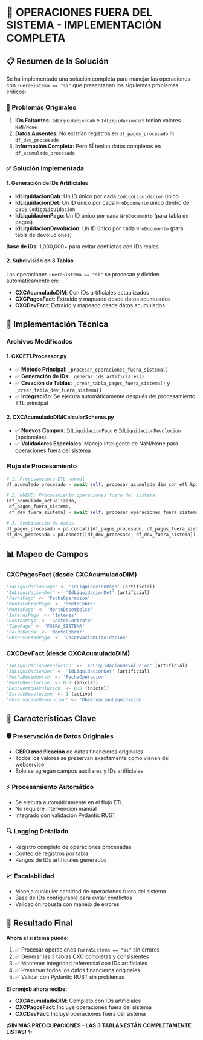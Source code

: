 # 🎯 OPERACIONES FUERA DEL SISTEMA - IMPLEMENTACIÓN COMPLETA

## 📋 Resumen de la Solución

Se ha implementado una solución completa para manejar las operaciones con `FueraSistema == "si"` que presentaban los siguientes problemas críticos:

### 🚨 Problemas Originales

1. **IDs Faltantes**: `IdLiquidacionCab` e `IdLiquidacionDet` tenían valores `NaN/None`
2. **Datos Ausentes**: No existían registros en `df_pagos_procesado` ni `df_dev_procesado`
3. **Información Completa**: Pero SÍ tenían datos completos en `df_acumulado_procesado`

### ✅ Solución Implementada

#### 1. **Generación de IDs Artificiales**

-   **IdLiquidacionCab**: Un ID único por cada `CodigoLiquidacion` único
-   **IdLiquidacionDet**: Un ID único por cada `NroDocumento` único dentro de cada `CodigoLiquidacion`
-   **IdLiquidacionPago**: Un ID único por cada `NroDocumento` (para tabla de pagos)
-   **IdLiquidacionDevolucion**: Un ID único por cada `NroDocumento` (para tabla de devoluciones)

**Base de IDs**: 1,000,000+ para evitar conflictos con IDs reales

#### 2. **Subdivisión en 3 Tablas**

Las operaciones `FueraSistema == "si"` se procesan y dividen automáticamente en:

-   **CXCAcumuladoDIM**: Con IDs artificiales actualizados
-   **CXCPagosFact**: Extraído y mapeado desde datos acumulados
-   **CXCDevFact**: Extraído y mapeado desde datos acumulados

## 🔧 Implementación Técnica

### Archivos Modificados

#### 1. **CXCETLProcessor.py**

-   ✅ **Método Principal**: `_procesar_operaciones_fuera_sistema()`
-   ✅ **Generación de IDs**: `_generar_ids_artificiales()`
-   ✅ **Creación de Tablas**: `_crear_tabla_pagos_fuera_sistema()` y `_crear_tabla_dev_fuera_sistema()`
-   ✅ **Integración**: Se ejecuta automáticamente después del procesamiento ETL principal

#### 2. **CXCAcumuladoDIMCalcularSchema.py**

-   ✅ **Nuevos Campos**: `IdLiquidacionPago` e `IdLiquidacionDevolucion` (opcionales)
-   ✅ **Validadores Especiales**: Manejo inteligente de NaN/None para operaciones fuera del sistema

### Flujo de Procesamiento

```python
# 1. Procesamiento ETL normal
df_acumulado_procesado = await self._procesar_acumulado_dim_con_etl_kpi_exacto(...)

# 2. NUEVO: Procesamiento operaciones fuera del sistema
(df_acumulado_actualizado,
 df_pagos_fuera_sistema,
 df_dev_fuera_sistema) = await self._procesar_operaciones_fuera_sistema(df_acumulado_procesado)

# 3. Combinación de datos
df_pagos_procesado = pd.concat([df_pagos_procesado, df_pagos_fuera_sistema])
df_dev_procesado = pd.concat([df_dev_procesado, df_dev_fuera_sistema])
```

## 📊 Mapeo de Campos

### CXCPagosFact (desde CXCAcumuladoDIM)

```python
'IdLiquidacionPago' <- 'IdLiquidacionPago' (artificial)
'IdLiquidacionDet' <- 'IdLiquidacionDet' (artificial)
'FechaPago' <- 'FechaOperacion'
'MontoCobrarPago' <- 'MontoCobrar'
'MontoPago' <- 'MontoDesembolso'
'InteresPago' <- 'Interes'
'GastosPago' <- 'GastosContrato'
'TipoPago' <- "FUERA_SISTEMA"
'SaldoDeuda' <- 'MontoCobrar'
'ObservacionPago' <- 'ObservacionLiquidacion'
```

### CXCDevFact (desde CXCAcumuladoDIM)

```python
'IdLiquidacionDevolucion' <- 'IdLiquidacionDevolucion' (artificial)
'IdLiquidacionDet' <- 'IdLiquidacionDet' (artificial)
'FechaDesembolso' <- 'FechaOperacion'
'MontoDevolucion' <- 0.0 (inicial)
'DescuentoDevolucion' <- 0.0 (inicial)
'EstadoDevolucion' <- 1 (activo)
'ObservacionDevolucion' <- 'ObservacionLiquidacion'
```

## 🎯 Características Clave

### 🛡️ **Preservación de Datos Originales**

-   **CERO modificación** de datos financieros originales
-   Todos los valores se preservan exactamente como vienen del webservice
-   Solo se agregan campos auxiliares y IDs artificiales

### ⚡ **Procesamiento Automático**

-   Se ejecuta automáticamente en el flujo ETL
-   No requiere intervención manual
-   Integrado con validación Pydantic RUST

### 🔍 **Logging Detallado**

-   Registro completo de operaciones procesadas
-   Conteo de registros por tabla
-   Rangos de IDs artificiales generados

### 📈 **Escalabilidad**

-   Maneja cualquier cantidad de operaciones fuera del sistema
-   Base de IDs configurable para evitar conflictos
-   Validación robusta con manejo de errores

## 🎉 Resultado Final

**Ahora el sistema puede:**

1. ✅ Procesar operaciones `FueraSistema == "si"` sin errores
2. ✅ Generar las 3 tablas CXC completas y consistentes
3. ✅ Mantener integridad referencial con IDs artificiales
4. ✅ Preservar todos los datos financieros originales
5. ✅ Validar con Pydantic RUST sin problemas

**El cronjob ahora recibe:**

-   **CXCAcumuladoDIM**: Completo con IDs artificiales
-   **CXCPagosFact**: Incluye operaciones fuera del sistema
-   **CXCDevFact**: Incluye operaciones fuera del sistema

**¡SIN MÁS PREOCUPACIONES - LAS 3 TABLAS ESTÁN COMPLETAMENTE LISTAS! ✨**
